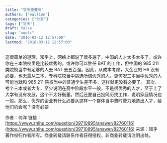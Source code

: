```yaml
---
title: "学历重要吗"
authors: ["eallion"]
categories: ["分享"]
tags: ["学历"]
draft: false
slug: "xueli"
date: "2016-03-12 12:57:00"
lastmod: "2016-03-12 12:57:00"
---
```


这很简单的道理，知乎上，网络上都说了很多遍了。中国的人才太多太多了，或许你在三本院校里是比较优秀的，或许你可以胜任 BAT 的工作，但中国的 985 211 类院校当中有足够的人去 BAT 去五百强。因此，从成本考虑，大企业的 HR 没有必要，也无需从三本、专科院校当中挑选所谓优秀的人，更何况三本当中优秀的人可能也就和 985 211 院校当中的普通学生差不多，这样就更没有必要了。
其次，考个三本或者大专，至少说明在高中阶段水平一般，不是很优秀的人才，至于上了大学有没有发展，这个不太好衡量。然后还要自己投简历找工作，说明家庭情况也一般。那么，优秀的企业有什么必要从这样一个群体当中费时费力地选出人才，给他们机会呢？没有必要

作者：何洋
链接：[https://www.zhihu.com/question/39710895/answer/82760116](https://www.zhihu.com/question/39710895/answer/82760116)
来源：知乎
著作权归作者所有。商业转载请联系作者获得授权，非商业转载请注明出处。
